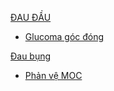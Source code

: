 [ĐAU ĐẦU](../The%20TRIO/000%20Zettlekasten/UMP/BM%20Than%20kinh/%C4%90AU%20%C4%90%E1%BA%A6U.md)
- [Glucoma góc đóng](Glucoma%20g%C3%B3c%20%C4%91%C3%B3ng.md)

[Đau bụng](../The%20TRIO/000%20Zettlekasten/UMP/BM%20NGO%E1%BA%A0I%20TQ/W8-M%E1%BA%A5y%20c%C3%A1i%20note/%C4%90au%20b%E1%BB%A5ng.md)
- [Phản vệ MOC](Ph%E1%BA%A3n%20v%E1%BB%87%20MOC.md)

